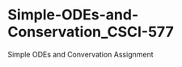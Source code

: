 Simple-ODEs-and-Conservation_CSCI-577
=====================================

Simple ODEs and Convervation Assignment
